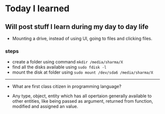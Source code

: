 # Today I learned 

## Will post stuff I learn during my day to day life

- Mounting a drive, instead of using UI, going to files and clicking files.

### steps

- create a folder using command `mkdir /media/sharma/X`
- find all the disks available using `sudo fdisk -l`
- mount the disk at folder using `sudo mount /dev/sda6 /media/sharma/X`

---

- What are first class citizen in programming language?

- Any type, object, entity which has all opertaion generally available to other entities, like being passed as argument, returned from function, modified and assigned an value.



